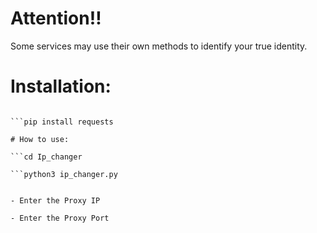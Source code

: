 # Attention‼️

Some services may use their own methods to identify your true identity.

# Installation:

```git clone https://github.com/hesam-zahiri/Ip_changer.git

```pip install requests

# How to use:

```cd Ip_changer

```python3 ip_changer.py


- Enter the Proxy IP

- Enter the Proxy Port
